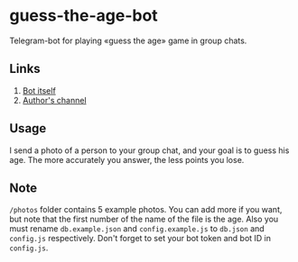 # guess-the-age-bot

Telegram-bot for playing «guess the age» game in group chats.

## Links

1. [Bot itself](https://t.me/GuessTheAgeBot)
2. [Author's channel](https://t.me/FilteredInternet)

## Usage

I send a photo of a person to your group chat, and your goal is to guess his age. The more accurately you answer, the less points you lose.

## Note

`/photos` folder contains 5 example photos. You can add more if you want, but note that the first number of the name of the file is the age. Also you must rename `db.example.json` and `config.example.js` to `db.json` and `config.js` respectively. Don't forget to set your bot token and bot ID in `config.js`.
